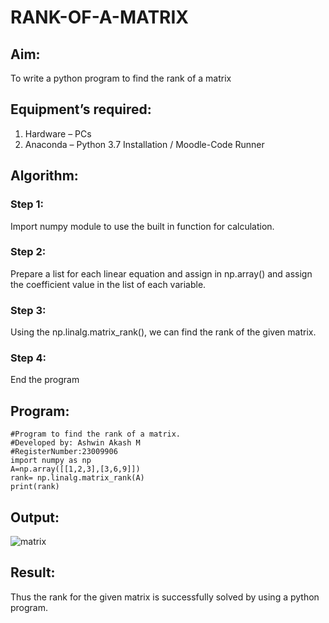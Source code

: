 # RANK-OF-A-MATRIX
## Aim:
To write a python program to find the rank of a matrix
## Equipment’s required:
1. 	Hardware – PCs
2. 	Anaconda – Python 3.7 Installation / Moodle-Code Runner
## Algorithm:
### Step 1:
Import numpy module to use the built in function for calculation.
### Step 2: 
Prepare a list for each linear equation and assign in np.array() and assign the coefficient value in the list of each variable.
### Step 3: 
Using the np.linalg.matrix_rank(), we can find the rank of the given matrix.
### Step 4:
End the program
## Program:
```
#Program to find the rank of a matrix.
#Developed by: Ashwin Akash M
#RegisterNumber:23009906
import numpy as np
A=np.array([[1,2,3],[3,6,9]])
rank= np.linalg.matrix_rank(A)
print(rank)
```
## Output:
![matrix](https://github.com/AshwinAkash24/RANK-OF-A-MATRIX/assets/144979248/cb0eb21d-dbd2-4879-952d-559b5e768654)

## Result:
Thus the rank for the given matrix is successfully solved by  using a python program.

